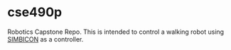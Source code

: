 cse490p
=======

Robotics Capstone Repo.  This is intended to control a walking robot using [SIMBICON](http://www.cs.ubc.ca/~van/papers/Simbicon.htm) as a controller.
